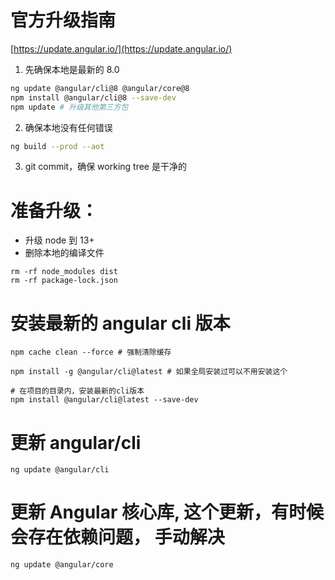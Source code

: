 # 官方升级指南

[https://update.angular.io/](https://update.angular.io/)

1. 先确保本地是最新的 8.0

```bash
ng update @angular/cli@8 @angular/core@8
npm install @angular/cli@8 --save-dev
npm update # 升级其他第三方包
```

2. 确保本地没有任何错误

```bash
ng build --prod --aot
```

3. git commit，确保 working tree 是干净的

# 准备升级：

- 升级 node 到 13+
- 删除本地的编译文件

```
rm -rf node_modules dist
rm -rf package-lock.json
```

# 安装最新的 angular cli 版本

```
npm cache clean --force # 强制清除缓存

npm install -g @angular/cli@latest # 如果全局安装过可以不用安装这个

# 在项目的目录内，安装最新的cli版本
npm install @angular/cli@latest --save-dev
```

# 更新 angular/cli

```
ng update @angular/cli
```

# 更新 Angular 核心库, 这个更新，有时候会存在依赖问题， 手动解决

```
ng update @angular/core
```

